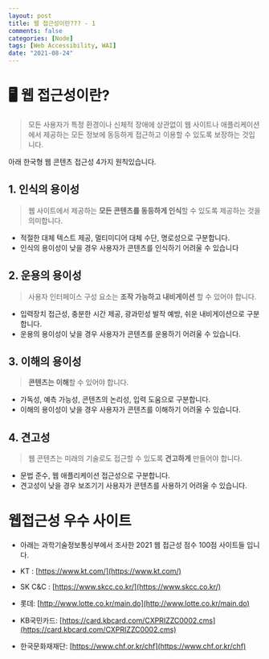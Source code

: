 ```yaml
---
layout: post
title: 웹 접근성이란??? - 1
comments: false
categories: [Node]
tags: [Web Accessibility, WAI]
date: "2021-08-24"
---
```


# 🖥️ 웹 접근성이란?

> 모든 사용자가 특정 환경이나 신체적 장애에 상관없이 웹 사이트나 애플리케이션에서 제공하는 모든 정보에 동등하게 접근하고 이용할 수 있도록 보장하는 것입니다.

아래 한국형 웹 콘텐츠 접근성 4가지 원칙있습니다.

## 1. 인식의 용이성

> 웹 사이트에서 제공하는 **모든 콘텐츠를 동등하게 인식**할 수 있도록 제공하는 것을 의미합니다.

-   적절한 대체 텍스트 제공, 멀티미디어 대체 수단, 명로성으로 구분합니다.
-   인식의 용이성이 낮을 경우 사용자가 콘텐츠를 인식하기 어려울 수 있습니다

## 2. 운용의 용이성

> 사용자 인터페이스 구성 요소는 **조작 가능하고 내비게이션** 할 수 있어야 합니다.

-   입력장치 접근성, 충분한 시간 제공, 광과민성 발작 예방, 쉬운 내비게이션으로 구분합니다.
-   운용의 용이성이 낮을 경우 사용자가 콘텐츠를 운용하기 어려울 수 있습니다.

## 3. 이해의 용이성

> **콘텐츠는 이해**할 수 있어야 합니다.

-   가독성, 예측 가능성, 콘텐츠의 논리성, 입력 도움으로 구분합니다.
-   이해의 용이성이 낮을 경우 사용자가 콘텐츠를 이해하기 어려울 수 있습니다.

## 4. 견고성

> 웹 콘텐츠는 미래의 기술로도 접근할 수 있도록 **견고하게** 만들어야 합니다.

-   문법 준수, 웹 애플리케이션 접근성으로 구분합니다.
-   견고성이 낮을 경우 보조기기 사용자가 콘텐츠를 사용하기 어려울 수 있습니다.

# 웹접근성 우수 사이트

-   아래는 과학기술정보통싱부에서 조사한 2021 웹 접근성 점수 100점 사이트들 입니다.

-   KT : [https://www.kt.com/](https://www.kt.com/)
-   SK C&C : [https://www.skcc.co.kr/](https://www.skcc.co.kr/)
-   롯데: [http://www.lotte.co.kr/main.do](http://www.lotte.co.kr/main.do)
-   KB국민카드: [https://card.kbcard.com/CXPRIZZC0002.cms](https://card.kbcard.com/CXPRIZZC0002.cms)
-   한국문화재재단: [https://www.chf.or.kr/chf](https://www.chf.or.kr/chf)
